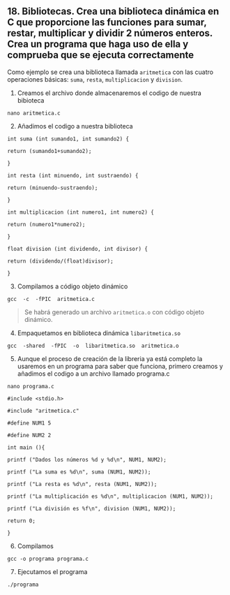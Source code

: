 ## 18. Bibliotecas. Crea una biblioteca dinámica en C que proporcione las funciones para sumar, restar, multiplicar y dividir 2 números enteros. Crea un programa que haga uso de ella y comprueba que se ejecuta correctamente

Como ejemplo se crea una biblioteca llamada `aritmetica` con las cuatro operaciones básicas: `suma`, `resta`, `multiplicacion` y `division`.
1. Creamos el archivo donde almacenaremos el codigo de nuestra bibioteca
~~~~
nano aritmetica.c
~~~~
2. Añadimos el codigo a nuestra biblioteca
~~~~
int suma (int sumando1, int sumando2) {

return (sumando1+sumando2);

}

int resta (int minuendo, int sustraendo) {

return (minuendo-sustraendo);

}

int multiplicacion (int numero1, int numero2) {

return (numero1*numero2);

}

float division (int dividendo, int divisor) {

return (dividendo/(float)divisor);

}
~~~~
3. Compilamos a código objeto dinámico

~~~~
gcc  -c  -fPIC  aritmetica.c
~~~~

>Se habrá generado un archivo  `aritmetica.o`  con código objeto dinámico.

4.  Empaquetamos en biblioteca dinámica  `libaritmetica.so`

~~~~
gcc  -shared  -fPIC  -o  libaritmetica.so  aritmetica.o
~~~~
5. Aunque el proceso de creación de la libreria ya está completo la usaremos en un programa para saber que funciona, primero creamos y añadimos el codigo a un archivo llamado programa.c
~~~~
nano programa.c
~~~~
~~~~
#include <stdio.h>

#include "aritmetica.c"

#define NUM1 5

#define NUM2 2

int main (){

printf ("Dados los números %d y %d\n", NUM1, NUM2);

printf ("La suma es %d\n", suma (NUM1, NUM2));

printf ("La resta es %d\n", resta (NUM1, NUM2));

printf ("La multiplicación es %d\n", multiplicacion (NUM1, NUM2));

printf ("La división es %f\n", division (NUM1, NUM2));

return 0;

}
~~~~
6. Compilamos 
~~~~
gcc -o programa programa.c
~~~~
7. Ejecutamos el programa 
~~~~
./programa
~~~~
